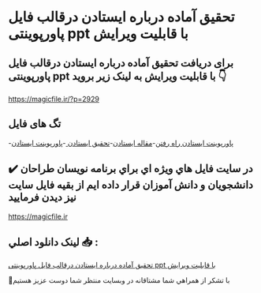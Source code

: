 # تحقیق آماده درباره ایستادن درقالب فایل پاورپوینتی ppt با قابلیت ویرایش

## برای دریافت تحقیق آماده درباره ایستادن درقالب فایل پاورپوینتی ppt با قابلیت ویرایش به لینک زیر بروید 👇

https://magicfile.ir/?p=2929

## تگ های فایل

-[پاورپوینت ایستادن راه رفتن](https://magicfile.ir/product/%d8%aa%d8%ad%d9%82%db%8c%d9%82-%d8%a2%d9%85%d8%a7%d8%af%d9%87-%d8%af%d8%b1%d8%a8%d8%a7%d8%b1%d9%87-%d8%a7%db%8c%d8%b3%d8%aa%d8%a7%d8%af%d9%86-%d8%af%d8%b1%d9%82%d8%a7%d9%84%d8%a8-%d9%81%d8%a7%db%8c%d9%84-%d9%be%d8%a7%d9%88%d8%b1%d9%be%d9%88%db%8c%d9%86%d8%aa/)-[مقاله ایستادن](https://magicfile.ir/product/%d8%aa%d8%ad%d9%82%db%8c%d9%82-%d8%a2%d9%85%d8%a7%d8%af%d9%87-%d8%af%d8%b1%d8%a8%d8%a7%d8%b1%d9%87-%d8%a7%db%8c%d8%b3%d8%aa%d8%a7%d8%af%d9%86-%d8%af%d8%b1%d9%82%d8%a7%d9%84%d8%a8-%d9%81%d8%a7%db%8c%d9%84-%d9%be%d8%a7%d9%88%d8%b1%d9%be%d9%88%db%8c%d9%86%d8%aa/)-[تحقیق  ایستادن ](https://magicfile.ir/product/%d8%aa%d8%ad%d9%82%db%8c%d9%82-%d8%a2%d9%85%d8%a7%d8%af%d9%87-%d8%af%d8%b1%d8%a8%d8%a7%d8%b1%d9%87-%d8%a7%db%8c%d8%b3%d8%aa%d8%a7%d8%af%d9%86-%d8%af%d8%b1%d9%82%d8%a7%d9%84%d8%a8-%d9%81%d8%a7%db%8c%d9%84-%d9%be%d8%a7%d9%88%d8%b1%d9%be%d9%88%db%8c%d9%86%d8%aa/)-[پاورپوینت ایستادن](https://magicfile.ir/product/%d8%aa%d8%ad%d9%82%db%8c%d9%82-%d8%a2%d9%85%d8%a7%d8%af%d9%87-%d8%af%d8%b1%d8%a8%d8%a7%d8%b1%d9%87-%d8%a7%db%8c%d8%b3%d8%aa%d8%a7%d8%af%d9%86-%d8%af%d8%b1%d9%82%d8%a7%d9%84%d8%a8-%d9%81%d8%a7%db%8c%d9%84-%d9%be%d8%a7%d9%88%d8%b1%d9%be%d9%88%db%8c%d9%86%d8%aa/)

## ✔️ در سايت فايل هاي ويژه اي براي برنامه نويسان طراحان دانشجويان و دانش آموزان قرار داده ايم از بقيه فايل سايت نيز ديدن فرماييد

https://magicfile.ir


## لينک دانلود اصلي 📥 :

[تحقیق آماده درباره ایستادن درقالب فایل پاورپوینتی ppt با قابلیت ویرایش](https://magicfile.ir/product/%d8%aa%d8%ad%d9%82%db%8c%d9%82-%d8%a2%d9%85%d8%a7%d8%af%d9%87-%d8%af%d8%b1%d8%a8%d8%a7%d8%b1%d9%87-%d8%a7%db%8c%d8%b3%d8%aa%d8%a7%d8%af%d9%86-%d8%af%d8%b1%d9%82%d8%a7%d9%84%d8%a8-%d9%81%d8%a7%db%8c%d9%84-%d9%be%d8%a7%d9%88%d8%b1%d9%be%d9%88%db%8c%d9%86%d8%aa/) 


🙏با تشکر از همراهي شما مشتاقانه در وبسایت منتظر شما دوست عزیز هستیم

